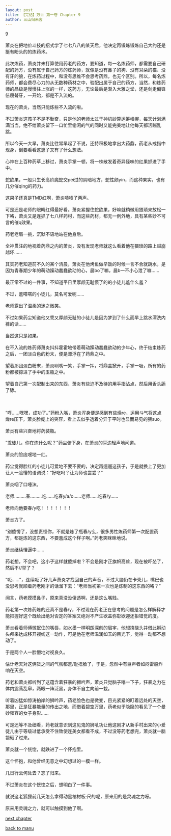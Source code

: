 ```yaml
---
layout: post
title: 【完结】万世 第一卷 Chapter 9
author: 三山归来客
---
```




9<br><br> 萧炎在把地价斗技的招式学了七七八八的某天后，他决定再锻炼锻炼自己大约还是挺有盼头的的炼药术。<br><br> 此次炼药，萧炎并未打算使用药老的药方，要知道，每一名炼药师，都需要自己研配的药方，没有属于自己药方的炼药师，就像是没有鼻子的狗、没有耳朵的猫、没有牙的狼，在炼药过程中，和没有思维不会思考药鼎，也无个区别。所以，每名炼药师，都会费尽心力的从无数种药材之中，验配出属于自己的药方，当然，和炼药师的品级是慢慢往上涨的一样，这药方，无论最后是渐入大雅之堂，还是剑走偏锋佶屈聱牙，一开始，都是不入流的。<br><br> 现在的萧炎，当然只能炼些不入流的啦。<br><br> 不过萧炎这孩子不是不勤奋，只是他的老师太过于神机妙算运筹帷幄，每天计划满满当当，绝不给萧炎留下一口忙里偷闲的气的同时又能完美地让他每天都活蹦乱跳。<br><br> 所以今天一大早，萧炎比往常早起了不说，还特积极地拿出大药鼎，药老从戒指中现身，倒要看看这崽子又有了什么想法。<br><br> 心神在上百种药草上移过，萧炎手掌一顿，将一株散发着奇异怪味的红果抓进了手中。<br><br> 蛇欲果，一般只生长高阶魔蛇交pei过的阴暗地方，蛇性颇yin，而这种果实，也有几分催qing的药力。<br><br> 这果子还真是TMD红啊，萧炎啧啧了两声。<br><br> 可是还是老师的眼睛红得最好看。萧炎紧握住蛇欲果，好嘛就稍微用猥琐来放松一下咯，萧炎又是连抓了七八样药材，而这些药材，都无一例外地，具有某些妙不可言的催q效果。<br><br> 药老老眉一挑，沉默不语地站在他身后。<br><br> 全神贯注的地视着药鼎之内的萧炎，没有发现老师就这么看着他在猥琐的路上越崩越坏……<br><br> 其实药老知道前不久的某个清晨，萧炎在他烤鱼做早饭的时候一言不合就跳水，是因为青春期少年的萌动躁动蠢蠢欲动的心，晨bo了嘛，晨b一不小心泄了嘛……<br><br> 最正常不过的一件事，不知道平日里厚颜无耻惯了的的小徒儿羞什么羞？<br><br> 不过，羞嗒嗒的小徒儿，莫名可爱呢……<br><br> 老师露出了温柔的迷之微笑。<br><br> 不过如果药尘知道他又乖又厚颜无耻的小徒儿是因为梦到了什么而早上跳水潭洗内裤的话……<br><br> 当然这只是如果。<br><br> 在不入流的炼药师萧炎抖抖霍霍地带着萌动躁动蠢蠢欲动的少年心，终于结束炼药之后，一团淡白色的粉末，便是漂浮在了药鼎之中。<br><br> 望着那团淡白粉末，萧炎咧嘴一笑，手掌一挥，将鼎盖掀开，手掌一吸，所有的药粉都被掠进了手中的玉瓶之中。 <br><br> 望着自己第一次配制出来的东西，萧炎有些迫不及待的用手指沾点，然后用舌头舔了舔。<br><br><br><br>“呼……嘿嘿，成功了。”药粉入嘴，萧炎浑身便是感到有些燥re，运用斗气将这点燥re压下，萧炎脸庞上的笑容，看上去似乎透着分异于平时也显而易见的猥suo。<br><br> 萧炎有些兴奋地将药装瓶。<br><br> “乖徒儿，你在炼什么呢？”药尘俯下身，在萧炎的耳边轻声地问道。<br><br> 萧炎的脸庞嗖地一红。<br><br> 药尘觉得脸红的小徒儿可爱地不要不要的，决定再遛遛这孩子，于是就换上了更加让人一脸懵的语调说：“好吃吗？让为师也尝尝？”<br><br> 萧炎咽了口唾沫。<br><br> 老师………春………吃……吃春y/a/o……老师……吃春/y……<br><br> 老师向他要春/y吃！！！！！！！<br><br> 萧炎方了。<br><br>“别傻愣了，没想责怪你，不就是炼了瓶春/y么，很多男性炼药师第一次配置药方，都是炼的这东西，不要羞成这个样子啊。”药老笑眯眯地说。<br><br> 萧炎继续懵逼中……<br><br> 药老想，不会吧，这小子这样就傻掉啦？不会是刚才正旗帜高耸，现在被吓怂了，然后不//举了？<br><br> “呃……”，连续呃了好几声萧炎才找回自己的声音，不过大脑仍在卡壳儿，嘴巴也没思考就顺着药老刚才的话溜下去：“老师当初第一次也是炼制的这东西的咯？”<br><br> 闻言，药老摸摸鼻子，原来真没没傻透啊，还是这么嘴贱。<br><br> 药老第一次炼药炼的还真不是春/y，不过现在药老正在思考的问题是怎么样解释才能把握好这个既给出绝对否定的答案又绝对不产生欲盖弥彰欲迎还拒错觉的度。<br><br> 萧炎看着师傅微抿住的嘴唇，如水墨一样明朗深刻的眉宇，他想挠挠头并借此掰动头颅来达成移开视线这一动作，可是他在老师温润如玉的目光下，觉得一动都不想动了。 <br><br> 于是两个人一脸懵地对视良久。<br><br> 估计老天对这俩货之间的气氛都羞/耻捂脸了，于是，忽然中有巨声者如闷雷般炸响在天空。<br><br> 药老和萧炎都听到了这蕴含着狂暴的狮吟声，萧炎只觉脑子嗡一下子，狂暴之力在体内震荡乱窜，两眼一阵泛黑，身体不自主向前一栽。<br><br> 听着凶猛如惊涛拍岸的狮吟声，药老脸色也是微变，目光紧紧的盯着远处的天空，那里，正是狂暴能量的传出之地，而借着碧空万里，药老似乎隐隐的看见了一个曼妙雍容的女子身影……<br><br> 可是还等不及细看，药老就意识到这见鬼的狮吼功让他这刚才从新手村出来的小爱徒儿由于等级过低承受不住致使连美女都看不成，不过没等药老想完，萧炎就一脑袋砸了过来。<br><br> 萧炎就一个恍惚，就跌进了一个怀抱里。<br><br> 这个怀抱，和他曾经无意之中幻想过的一模一样。<br><br> 几日行云何处去？忘了归来。<br><br> 不过萧炎在这个恍惚之后，想明白了一件事。<br><br> 就说这老狐狸前几天怎么拿得动黑棺材板·尺的呢，原来用的是灵魂之力呀。<br><br> 原来用灵魂之力，就可以触摸到他了啊。

[next chapter](https://allforyanchen.github.io/2020/07/19/post-44-chapter-10.html)

[back to manu](https://allforyanchen.github.io/2020/07/19/post-44.html)
